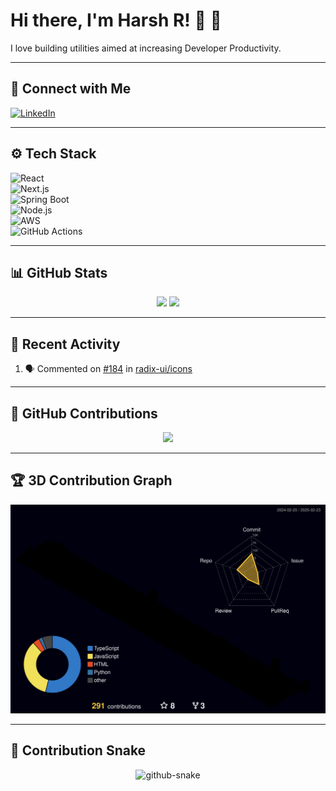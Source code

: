 # Hi there, I'm Harsh R! 👋 🚀  

I love building utilities aimed at increasing Developer Productivity.

---

## 🔗 Connect with Me  

[![LinkedIn](https://img.shields.io/badge/LinkedIn-%230077B5.svg?logo=linkedin&logoColor=white)](https://www.linkedin.com/in/harsh-r-594195200/)  

---

## ⚙️ Tech Stack  

![React](https://img.shields.io/badge/React-%2361DAFB.svg?style=flat&logo=react&logoColor=white)  
![Next.js](https://img.shields.io/badge/Next.js-%23000000.svg?style=flat&logo=next.js&logoColor=white)  
![Spring Boot](https://img.shields.io/badge/Spring_Boot-%236DB33F.svg?style=flat&logo=spring-boot&logoColor=white)  
![Node.js](https://img.shields.io/badge/Node.js-%23339933.svg?style=flat&logo=node.js&logoColor=white)  
![AWS](https://img.shields.io/badge/AWS-%23FF9900.svg?style=flat&logo=amazonaws&logoColor=white)  
![GitHub Actions](https://img.shields.io/badge/GitHub_Actions-%232088FF.svg?style=flat&logo=github-actions&logoColor=white)  

---

## 📊 GitHub Stats  

<div align="center">
  <img height="180em" src="https://github-readme-streak-stats.herokuapp.com/?user=hackerHarsh-77&theme=dark&hide_border=true"/>
  <img height="180em" src="https://github-readme-stats.vercel.app/api?username=hackerHarsh-77&show_icons=true&theme=dark&hide_border=true"/>
</div>

---

## 🚀 Recent Activity  

<!--START_SECTION:activity-->
1. 🗣 Commented on [#184](https://github.com/radix-ui/icons/pull/184#issuecomment-2440003101) in [radix-ui/icons](https://github.com/radix-ui/icons)
<!--END_SECTION:activity-->

---

## 🎯 GitHub Contributions  

<div align="center">
  <img src="https://github-readme-activity-graph.vercel.app/graph?username=hackerHarsh-77&theme=github-dark-dimmed&custom_title=Harsh%20Activity%20Graph&hide_border=true"/>
</div>

---

## 🏆 3D Contribution Graph  

<div align="center">
  <img src="./profile-3d-contrib/profile-night-rainbow.svg"/>
</div>

---

## 🐍 Contribution Snake  

<div align="center">
  <picture>
    <source media="(prefers-color-scheme: dark)" srcset="github-contribution-grid-snake-dark.svg" />
    <source media="(prefers-color-scheme: light)" srcset="github-contribution-grid-snake.svg" />
    <img alt="github-snake" src="github-snake.svg" />
  </picture>
</div>
